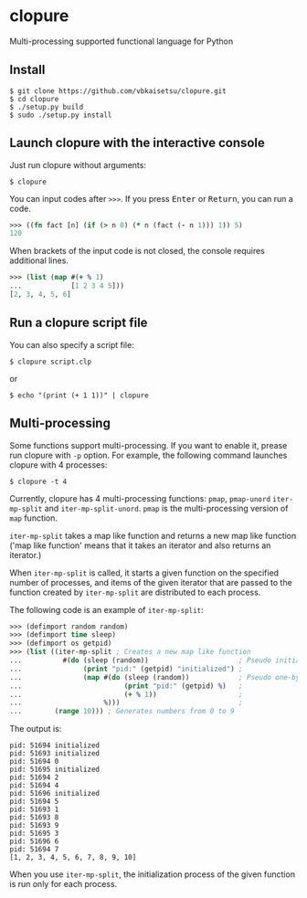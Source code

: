 # clopure
Multi-processing supported functional language for Python

## Install

```
$ git clone https://github.com/vbkaisetsu/clopure.git
$ cd clopure
$ ./setup.py build
$ sudo ./setup.py install
```

## Launch clopure with the interactive console

Just run clopure without arguments:
```
$ clopure
```

You can input codes after `>>>`. If you press <kbd>Enter</kbd> or <kbd>Return</kbd>, you can run a code.
```clojure
>>> ((fn fact [n] (if (> n 0) (* n (fact (- n 1))) 1)) 5)
120
```

When brackets of the input code is not closed, the console requires additional lines.
```clojure
>>> (list (map #(+ % 1)
...            [1 2 3 4 5]))
[2, 3, 4, 5, 6]
```

## Run a clopure script file

You can also specify a script file:
```
$ clopure script.clp
```
or
```
$ echo "(print (+ 1 1))" | clopure
```

## Multi-processing

Some functions support multi-processing. If you want to enable it, prease run clopure with `-p` option.
For example, the following command launches clopure with 4 processes:
```
$ clopure -t 4
```

Currently, clopure has 4 multi-processing functions: `pmap`, `pmap-unord` `iter-mp-split` and `iter-mp-split-unord`.
`pmap` is the multi-processing version of `map` function.

`iter-mp-split` takes a map like function and returns a new map like function
('map like function' means that it takes an iterator and also returns an iterator.)

When `iter-mp-split` is called, it starts a given function on the specified number of processes,
and items of the given iterator that are passed to the function created by `iter-mp-split` are distributed to each process.

The following code is an example of `iter-mp-split`:
```clojure
>>> (defimport random random)
>>> (defimport time sleep)
>>> (defimport os getpid)
>>> (list ((iter-mp-split ; Creates a new map like function
...          #(do (sleep (random))                      ; Pseudo initialization
...               (print "pid:" (getpid) "initialized") ;
...               (map #(do (sleep (random))            ; Pseudo one-by-one processing
...                         (print "pid:" (getpid) %)   ;
...                         (+ % 1))                    ;
...                    %)))                             ;
...        (range 10))) ; Generates numbers from 0 to 9
```
The output is:
```
pid: 51694 initialized
pid: 51693 initialized
pid: 51694 0
pid: 51695 initialized
pid: 51694 2
pid: 51694 4
pid: 51696 initialized
pid: 51694 5
pid: 51693 1
pid: 51693 8
pid: 51693 9
pid: 51695 3
pid: 51696 6
pid: 51694 7
[1, 2, 3, 4, 5, 6, 7, 8, 9, 10]
```

When you use `iter-mp-split`, the initialization process of the given function is run only for each process.
